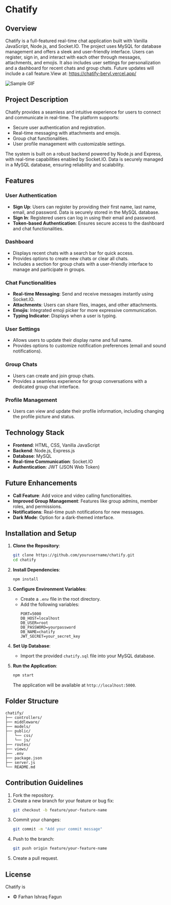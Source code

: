 # Chatify

## Overview
Chatify is a full-featured real-time chat application built with Vanilla JavaScript, Node.js, and Socket.IO. The project uses MySQL for database management and offers a sleek and user-friendly interface. Users can register, sign in, and interact with each other through messages, attachments, and emojis. It also includes user settings for personalization and a dashboard for recent chats and group chats. Future updates will include a call feature.View at: https://chatify-beryl.vercel.app/

![Sample GIF](https://i.ibb.co.com/BZDPNMd/2025-01-11-02-08-52.gif)

## Project Description

Chatify provides a seamless and intuitive experience for users to connect and communicate in real-time. The platform supports:
- Secure user authentication and registration.
- Real-time messaging with attachments and emojis.
- Group chat functionalities.
- User profile management with customizable settings.

The system is built on a robust backend powered by Node.js and Express, with real-time capabilities enabled by Socket.IO. Data is securely managed in a MySQL database, ensuring reliability and scalability.

## Features

### User Authentication
- **Sign Up**: Users can register by providing their first name, last name, email, and password. Data is securely stored in the MySQL database.
- **Sign In**: Registered users can log in using their email and password.
- **Token-based Authentication**: Ensures secure access to the dashboard and chat functionalities.

### Dashboard
- Displays recent chats with a search bar for quick access.
- Provides options to create new chats or clear all chats.
- Includes a section for group chats with a user-friendly interface to manage and participate in groups.

### Chat Functionalities
- **Real-time Messaging**: Send and receive messages instantly using Socket.IO.
- **Attachments**: Users can share files, images, and other attachments.
- **Emojis**: Integrated emoji picker for more expressive communication.
- **Typing Indicator**: Displays when a user is typing.

### User Settings
- Allows users to update their display name and full name.
- Provides options to customize notification preferences (email and sound notifications).

### Group Chats
- Users can create and join group chats.
- Provides a seamless experience for group conversations with a dedicated group chat interface.

### Profile Management
- Users can view and update their profile information, including changing the profile picture and status.

## Technology Stack
- **Frontend**: HTML, CSS, Vanilla JavaScript
- **Backend**: Node.js, Express.js
- **Database**: MySQL
- **Real-time Communication**: Socket.IO
- **Authentication**: JWT (JSON Web Token)

## Future Enhancements
- **Call Feature**: Add voice and video calling functionalities.
- **Improved Group Management**: Features like group admins, member roles, and permissions.
- **Notifications**: Real-time push notifications for new messages.
- **Dark Mode**: Option for a dark-themed interface.

## Installation and Setup

1. **Clone the Repository**:
   ```bash
   git clone https://github.com/yourusername/chatify.git
   cd chatify
   ```

2. **Install Dependencies**:
   ```bash
   npm install
   ```

3. **Configure Environment Variables**:
   - Create a `.env` file in the root directory.
   - Add the following variables:
     ```env
     PORT=5000
     DB_HOST=localhost
     DB_USER=root
     DB_PASSWORD=yourpassword
     DB_NAME=chatify
     JWT_SECRET=your_secret_key
     ```

4. **Set Up Database**:
   - Import the provided `chatify.sql` file into your MySQL database.

5. **Run the Application**:
   ```bash
   npm start
   ```
   The application will be available at `http://localhost:5000`.

## Folder Structure
```
chatify/
├── controllers/
├── middleware/
├── models/
├── public/
│   └── css/
│   └── js/
├── routes/
├── views/
├── .env
├── package.json
├── server.js
└── README.md
```

## Contribution Guidelines
1. Fork the repository.
2. Create a new branch for your feature or bug fix:
   ```bash
   git checkout -b feature/your-feature-name
   ```
3. Commit your changes:
   ```bash
   git commit -m "Add your commit message"
   ```
4. Push to the branch:
   ```bash
   git push origin feature/your-feature-name
   ```
5. Create a pull request.

## License
Chatify is
- © Farhan Ishraq Fagun

